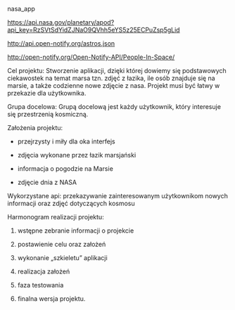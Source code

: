 nasa_app

https://api.nasa.gov/planetary/apod?api_key=RzSVtSdYidZJNaO9QVhh5eYS5z25ECPuZsp5gLid

http://api.open-notify.org/astros.json

http://open-notify.org/Open-Notify-API/People-In-Space/




Cel projektu: Stworzenie aplikacji, dzięki której dowiemy się podstawowych ciekawostek na temat marsa tzn. zdjęć z łazika, ile osób znajduje się na marsie, a także codzienne nowe zdjęcie z nasa.  Projekt musi być łatwy w przekazie dla użytkownika. 

 

Grupa docelowa: Grupą docelową jest każdy użytkownik, który interesuje się przestrzenią kosmiczną.  

 

Założenia projektu: 

- przejrzysty i miły dla oka interfejs 

- zdjęcia wykonane przez łazik marsjański  

- informacja o pogodzie na Marsie 

- zdjęcie dnia z NASA 

 

Wykorzystane api: przekazywanie zainteresowanym użytkownikom nowych informacji oraz zdjęć dotyczących kosmosu  


Harmonogram realizacji projektu: 

1. wstępne zebranie informacji o projekcie 

2. postawienie celu oraz założeń 

3. wykonanie „szkieletu” aplikacji 

4. realizacja założeń 

5. faza testowania 

6. finalna wersja projektu. 
